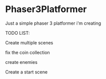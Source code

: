 # Phaser3Platformer
Just a simple phaser 3 platformer i'm creating


TODO LIST:

Create multiple scenes

fix the coin collection

create enemies

Create a start scene

